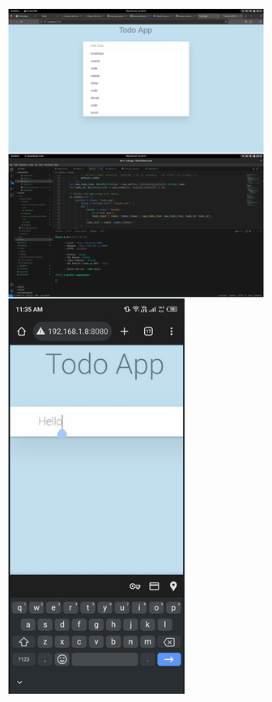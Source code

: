 ![Image Description](./run_pc_web.png)
![Image Description](./served.png)
![Image Description](./run_web_mobile.png)

